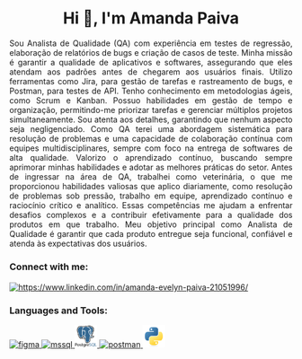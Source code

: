 <h1 align="center">Hi 👋, I'm Amanda Paiva</h1>
<p align="justify">Sou Analista de Qualidade (QA) com experiência em testes de regressão, elaboração de relatórios de bugs e criação de casos de teste. Minha missão é garantir a qualidade de aplicativos e softwares, assegurando que eles atendam aos padrões antes de chegarem aos usuários finais. Utilizo ferramentas como Jira, para gestão de tarefas e rastreamento de bugs, e Postman, para testes de API. Tenho conhecimento em metodologias ágeis, como Scrum e Kanban. Possuo habilidades em gestão de tempo e organização, permitindo-me priorizar tarefas e gerenciar múltiplos projetos simultaneamente. Sou atenta aos detalhes, garantindo que nenhum aspecto seja negligenciado. Como QA terei uma abordagem sistemática para resolução de problemas e uma capacidade de colaboração contínua com equipes multidisciplinares, sempre com foco na entrega de softwares de alta qualidade. Valorizo o aprendizado contínuo, buscando sempre aprimorar minhas habilidades e adotar as melhores práticas do setor. Antes de ingressar na área de QA, trabalhei como veterinária, o que me proporcionou habilidades valiosas que aplico diariamente, como resolução de problemas sob pressão, trabalho em equipe, aprendizado contínuo e raciocínio crítico e analítico. Essas competências me ajudam a enfrentar desafios complexos e a contribuir efetivamente para a qualidade dos produtos em que trabalho. Meu objetivo principal como Analista de Qualidade é garantir que cada produto entregue seja funcional, confiável e atenda às expectativas dos usuários.</h3>

<h3 align="left">Connect with me:</h3>
<p align="left">
<a href="https://linkedin.com/in/https://www.linkedin.com/in/amanda-evelyn-paiva-21051996/" target="blank"><img align="center" src="https://raw.githubusercontent.com/rahuldkjain/github-profile-readme-generator/master/src/images/icons/Social/linked-in-alt.svg" alt="https://www.linkedin.com/in/amanda-evelyn-paiva-21051996/" height="30" width="40" /></a>
</p>

<h3 align="left">Languages and Tools:</h3>
<p align="left"> <a href="https://www.figma.com/" target="_blank" rel="noreferrer"> <img src="https://www.vectorlogo.zone/logos/figma/figma-icon.svg" alt="figma" width="40" height="40"/> </a> <a href="https://www.microsoft.com/en-us/sql-server" target="_blank" rel="noreferrer"> <img src="https://www.svgrepo.com/show/303229/microsoft-sql-server-logo.svg" alt="mssql" width="40" height="40"/> </a> <a href="https://www.postgresql.org" target="_blank" rel="noreferrer"> <img src="https://raw.githubusercontent.com/devicons/devicon/master/icons/postgresql/postgresql-original-wordmark.svg" alt="postgresql" width="40" height="40"/> </a> <a href="https://postman.com" target="_blank" rel="noreferrer"> <img src="https://www.vectorlogo.zone/logos/getpostman/getpostman-icon.svg" alt="postman" width="40" height="40"/> </a> <a href="https://www.python.org" target="_blank" rel="noreferrer"> <img src="https://raw.githubusercontent.com/devicons/devicon/master/icons/python/python-original.svg" alt="python" width="40" height="40"/> </a> </p>
